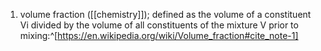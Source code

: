 1. volume fraction ([[chemistry]]); defined as the volume of a constituent Vi divided by the volume of all constituents of the mixture V prior to mixing:^[https://en.wikipedia.org/wiki/Volume_fraction#cite_note-1]